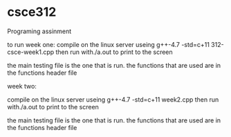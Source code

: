 csce312
=======

Programing assinment


to run week one:
compile on the linux server useing g++-4.7 -std=c+11 312-csce-week1.cpp
then run with./a.out to print to the screen

the main testing file is the one that is run. the functions that are used are in the functions header file

week two:

compile on the linux server useing g++-4.7 -std=c+11 week2.cpp
then run with./a.out to print to the screen

the main testing file is the one that is run. the functions that are used are in the functions header file
